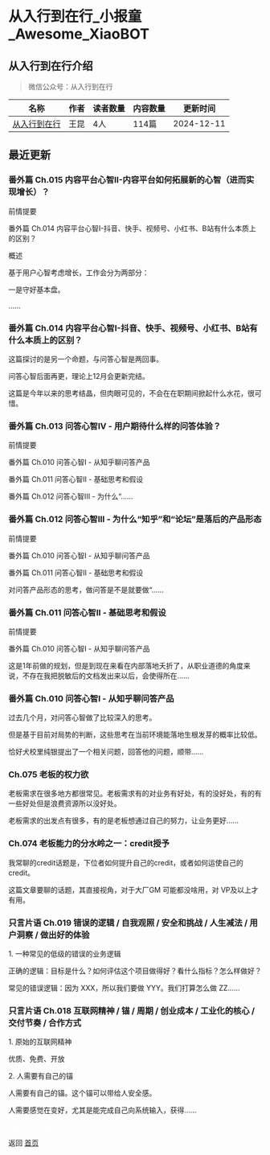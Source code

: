 # 从入行到在行_小报童_Awesome_XiaoBOT

## 从入行到在行介绍
> 微信公众号：从入行到在行  
  


|名称|作者|读者数量|内容数量|更新时间|
|---|---|---|---|---|
|[从入行到在行](https://xiaobot.net/p/never?refer=0b133df9-27dc-423b-8101-639049001c13)|王昆|4人|114篇|2024-12-11|

## 最近更新
### 番外篇 Ch.015 内容平台心智II-内容平台如何拓展新的心智（进而实现增长）？

前情提要

番外篇 Ch.014 内容平台心智I-抖音、快手、视频号、小红书、B站有什么本质上的区别？

概述

基于用户心智考虑增长，工作会分为两部分：

一是守好基本盘。

......

### 番外篇 Ch.014 内容平台心智I-抖音、快手、视频号、小红书、B站有什么本质上的区别？

这篇探讨的是另一个命题，与问答心智是两回事。

问答心智后面再更，理论上12月会更新完结。

这篇是今年以来的思考结晶，但肉眼可见的，不会在在职期间掀起什么水花，很可惜。

### 番外篇 Ch.013 问答心智IV - 用户期待什么样的问答体验？

前情提要

番外篇 Ch.010 问答心智I - 从知乎聊问答产品

番外篇 Ch.011 问答心智II - 基础思考和假设

番外篇 Ch.012 问答心智III - 为什么“......

### 番外篇 Ch.012 问答心智III - 为什么“知乎”和“论坛”是落后的产品形态

前情提要

番外篇 Ch.010 问答心智I - 从知乎聊问答产品

番外篇 Ch.011 问答心智II - 基础思考和假设

对问答产品形态的思考，做问答是不是就要做“......

### 番外篇 Ch.011 问答心智II - 基础思考和假设

前情提要

番外篇 Ch.010 问答心智I - 从知乎聊问答产品

这是1年前做的规划，但是到现在来看在内部落地夭折了，从职业道德的角度来说，不存在我把脱敏后的文档发出来以后，会使得所在......

### 番外篇 Ch.010 问答心智I - 从知乎聊问答产品

过去几个月，对问答心智做了比较深入的思考。

但是基于目前对局势的判断，这些思考在当前环境能落地生根发芽的概率比较低。

恰好犬校里纯银提出了一个相关问题，回答他的问题，顺带......

### Ch.075 老板的权力欲

老板需求在很多地方都很常见。老板需求有的对业务有好处，有的没好处，有的有一些好处但是浪费资源所以没好处。

老板需求的出发点有很多，有的是老板想通过自己的努力，让业务更好......

### Ch.074 老板能力的分水岭之一：credit授予

我常聊的credit话题是，下位者如何提升自己的credit，或者如何运使自己的credit。

这篇文章要聊的话题，其直接视角，对于大厂GM 可能都没啥用，对 VP及以上才有用。

### 只言片语 Ch.019 错误的逻辑 / 自我观照 / 安全和挑战 / 人生减法 / 用户洞察 / 做出好的体验

1\. 一种常见的低级的错误的业务逻辑

正确的逻辑：目标是什么？如何评估这个项目做得好？看什么指标？怎么样做好？

常见的错误逻辑：因为 XXX，所以我们要做 YYY。我们打算怎么做 ZZ......

### 只言片语 Ch.018 互联网精神 / 锚 / 周期 / 创业成本 / 工业化的核心 / 交付节奏 / 合作方式

1\. 原始的互联网精神

优质、免费、开放

2\. 人需要有自己的锚

人需要有自己的锚。这个锚可以带给人安全感。

人需要感觉在变好，尤其是能完成自己向系统输入，获得......


<a href="https://github.com/Reno9527/awesome-xiaobot" style="color: white; text-decoration: none;">awesome-xiaobot</a>

返回 [首页](../README.md)

